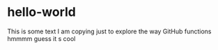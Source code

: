 # hello-world
This is some text I am copying just to explore the way GitHub functions
hmmmm guess it s cool
